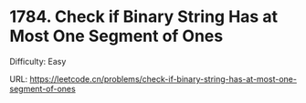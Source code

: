 # 1784. Check if Binary String Has at Most One Segment of Ones

Difficulty: Easy

URL: https://leetcode.cn/problems/check-if-binary-string-has-at-most-one-segment-of-ones

